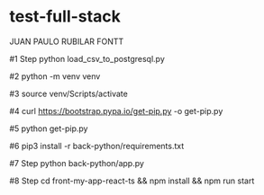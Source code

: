 # test-full-stack

JUAN PAULO RUBILAR FONTT

#1 Step
python load_csv_to_postgresql.py

#2
python -m venv venv

#3
source venv/Scripts/activate

#4
curl https://bootstrap.pypa.io/get-pip.py -o get-pip.py

#5
python get-pip.py

#6
pip3 install -r back-python/requirements.txt

#7 Step
python back-python/app.py

#8 Step
cd front-my-app-react-ts && npm install && npm run start
